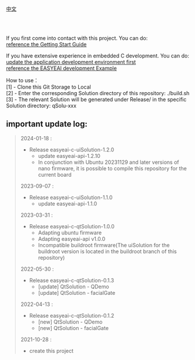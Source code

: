 <br/>
<br/>


[中文](README.md)

<br />
<br />

If you first come into contact with this project. You can do:  
[reference the Getting Start Guide](https://www.easy-eai.com/document_details/3/133)

If you have extensive experience in embedded C development. You can do:  
[update the application development environment first](https://www.easy-eai.com/document_details/3/135)  
[reference the EASYEAI development Example](https://www.easy-eai.com/document_details/3/31)


How to use：  
[1] - Clone this Git Storage to Local   
[2] - Enter the corresponding Solution directory of this repository: ./build.sh   
[3] - The relevant Solution will be generated under Release/ in the specific Solution directory: qSolu-xxx

important update log:
---
> 2024-01-18 : 
> * Release easyeai-c-uiSolution-1.2.0
>   * update easyeai-api-1.2.10
>   * In conjunction with Ubuntu 20231129 and later versions of nano firmware, it is possible to compile this repository for the current board
>
> 2023-09-07 : 
> * Release easyeai-c-uiSolution-1.1.0
>   * update easyeai-api-1.1.0
>
> 2023-03-31 : 
> * Release easyeai-c-qtSolution-1.0.0
>   * Adapting ubuntu firmware
>   * Adapting easyeai-api v1.0.0
>   * Incompatible buildroot firmware(The uiSolution for the buildroot version is located in the buildroot branch of this repository)
>
> 2022-05-30 : 
> * Release easyeai-c-qtSolution-0.1.3
>   * [update] QtSolution - QDemo
>   * [update] QtSolution - facialGate
>
> 2022-04-13 : 
> * Release easyeai-c-qtSolution-0.1.2
>   * [new] QtSolution - QDemo
>   * [new] QtSolution - facialGate
>
> 2021-10-28 : 
> * create this project
